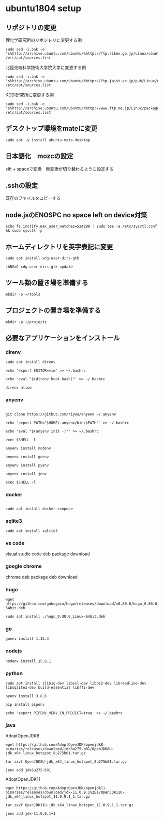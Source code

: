 # ubuntu1804 setup

## リポジトリの変更

理化学研究所のリポジトリに変更する例

```
sudo sed -i.bak -e "s%http://archive.ubuntu.com/ubuntu/%http://ftp.riken.go.jp/Linux/ubuntu/%g" /etc/apt/sources.list
```

北陸先端科学技術大学院大学に変更する例

```
sudo sed -i.bak -e "s%http://archive.ubuntu.com/ubuntu/%http://ftp.jaist.ac.jp/pub/Linux/ubuntu/%g" /etc/apt/sources.list
```

KDDI研究所に変更する例

```
sudo sed -i.bak -e "s%http://archive.ubuntu.com/ubuntu/%http://www.ftp.ne.jp/Linux/packages/ubuntu/archive/%g" /etc/apt/sources.list
```

## デスクトップ環境をmateに変更

```
sudo apt -y install ubuntu-mate-desktop 
```

## 日本語化　mozcの設定

sift + spaceで変換　無変換が切り替わるように設定する

## .sshの設定

既存のファイルをコピーする

## node.jsのENOSPC no space left on device対策

```
echo fs.inotify.max_user_watches=524288 | sudo tee -a /etc/sysctl.conf && sudo sysctl -p
```

## ホームディレクトリを英字表記に変更

```
sudo apt install xdg-user-dirs-gtk

LANG=C xdg-user-dirs-gtk-update
```

## ツール類の置き場を準備する

```
mkdir -p ~/tools
```

## プロジェクトの置き場を準備する

```
mkdir -p ~/projects
```

## 必要なアプリケーションをインストール

### direnv

```
sudo apt install direnv

echo 'export EDITOR=vim' >> ~/.bashrc

echo 'eval "$(direnv hook bash)"' >> ~/.bashrc

direnv allow

```

### anyenv

```

git clone https://github.com/riywo/anyenv ~/.anyenv

echo 'export PATH="$HOME/.anyenv/bin:$PATH"' >> ~/.bashrc

echo 'eval "$(anyenv init -)"' >> ~/.bashrc

exec $SHELL -l

anyenv install nodenv

anyenv install goenv

anyenv install pyenv

anyenv install jenv

exec $SHELL -l

```

### docker

```

sudo apt install docker-compose

```
### sqlite3

```
sudo apt install sqlite3
```

### vs code
visual studio code deb package download

### google chrome
chrome deb package deb download

### hugo
```
wget https://github.com/gohugoio/hugo/releases/download/v0.80.0/hugo_0.80.0_Linux-64bit.deb

sudo apt install ./hugo_0.80.0_Linux-64bit.deb
```

### go

```
goenv install 1.15.3
```

### nodejs

```
nodenv install 15.0.1
```

### python

```
sudo apt install zlib1g-dev libssl-dev libbz2-dev libreadline-dev libsqlite3-dev build-essential libffi-dev

pyenv install 3.8.6

pip install pipenv

echo 'export PIPENV_VENV_IN_PROJECT=true' >> ~/.bashrc
```

### java

AdoptOpenJDK8
```
wget https://github.com/AdoptOpenJDK/openjdk8-binaries/releases/download/jdk8u275-b01/OpenJDK8U-jdk_x64_linux_hotspot_8u275b01.tar.gz

tar zxvf OpenJDK8U-jdk_x64_linux_hotspot_8u275b01.tar.gz

jenv add jdk8u275-b01

```

AdoptOpenJDK11
```
wget https://github.com/AdoptOpenJDK/openjdk11-binaries/releases/download/jdk-11.0.9.1%2B1/OpenJDK11U-jdk_x64_linux_hotspot_11.0.9.1_1.tar.gz

tar zxvf OpenJDK11U-jdk_x64_linux_hotspot_11.0.9.1_1.tar.gz

jenv add jdk-11.0.9.1+1

```